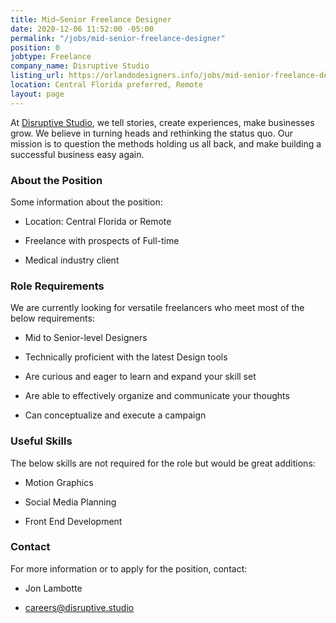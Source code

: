 ```yaml
---
title: Mid–Senior Freelance Designer
date: 2020-12-06 11:52:00 -05:00
permalink: "/jobs/mid-senior-freelance-designer"
position: 0
jobtype: Freelance
company_name: Disruptive Studio
listing_url: https://orlandodesigners.info/jobs/mid-senior-freelance-designer
location: Central Florida preferred, Remote
layout: page
---
```


At [Disruptive Studio](http://disruptive.studio/), we tell stories, create experiences, make businesses grow. We believe in turning heads and rethinking the status quo. Our mission is to question the methods holding us all back, and make building a successful business easy again.

### About the Position

Some information about the position:

* Location: Central Florida or Remote

* Freelance with prospects of Full-time

* Medical industry client

### Role Requirements

We are currently looking for versatile freelancers who meet most of the below requirements:

* Mid to Senior-level Designers

* Technically proficient with the latest Design tools

* Are curious and eager to learn and expand your skill set

* Are able to effectively organize and communicate your thoughts

* Can conceptualize and execute a campaign

### Useful Skills

The below skills are not required for the role but would be great additions:

* Motion Graphics 

* Social Media Planning

* Front End Development

### Contact

For more information or to apply for the position, contact:

* Jon Lambotte

* [careers@disruptive.studio](careers@disruptive.studio)